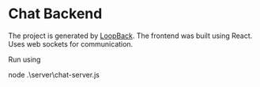 # Chat Backend

The project is generated by [LoopBack](http://loopback.io).
The frontend was built using React. Uses web sockets for communication.

Run using

node .\server\chat-server.js
